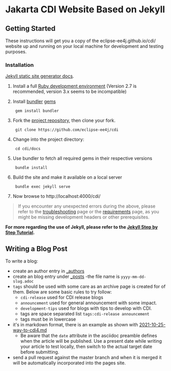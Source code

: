 <!--
    Copyright (c) 2021 Red Hat, Inc. and others
    
    This program and the accompanying materials are made available under the
    Apache Software License 2.0 which is available at:
    https://www.apache.org/licenses/LICENSE-2.0.
    
    SPDX-License-Identifier: Apache-2.0
-->
# Jakarta CDI Website Based on Jekyll

## Getting Started

These instructions will get you a copy of the eclipse-ee4j.github.io/cdi/ website up and running on your local machine for development and testing purposes.

### Installation
[Jekyll static site generator docs](https://jekyllrb.com/docs/).

1. Install a full [Ruby development environment](https://jekyllrb.com/docs/installation/) (Version 2.7 is recommended, version 3.x seems to be incompatible)
2. Install [bundler](https://jekyllrb.com/docs/ruby-101/#bundler)  [gems](https://jekyllrb.com/docs/ruby-101/#gems)

        gem install bundler

3. Fork the [project repository](https://github.com/eclipse-ee4j/cdi), then clone your fork.

        git clone https://github.com/eclipse-ee4j/cdi

4. Change into the project directory:

        cd cdi/docs

5. Use bundler to fetch all required gems in their respective versions

        bundle install

6. Build the site and make it available on a local server

        bundle exec jekyll serve

7. Now browse to http://localhost:4000/cdi/

> If you encounter any unexpected errors during the above, please refer to the [troubleshooting](https://jekyllrb.com/docs/troubleshooting/#configuration-problems) page or the [requirements](https://jekyllrb.com/docs/installation/#requirements) page, as you might be missing development headers or other prerequisites.

**For more regarding the use of Jekyll, please refer to the [Jekyll Step by Step Tutorial](https://jekyllrb.com/docs/step-by-step/01-setup/).**

## Writing a Blog Post
To write a blog:

- create an author entry in [_authors](https://github.com/eclipse-ee4j/cdi/tree/master/docs/_authors)
- create an blog entry under [_posts](https://github.com/eclipse-ee4j/cdi/tree/master/docs/_posts)
  -the file name is `yyyy-mm-dd-slug.adoc`
- `tags` should be used with some care as an archive page is created for of them. Below are some basic rules to try follow:
   - `cdi-release` used for CDI release blogs
   - `announcement` used for general announcement with some impact.
   - `development-tips` used for blogs with tips to develop with CDI.
   - tags are space separated list `tags:cdi-release announcement`
   - tags must be in lowercase
- it's in markdown format, there is an example as shown with [2021-10-25-way-to-cdi4.md](https://github.com/eclipse-ee4j/cdi/blob/master/docs/_posts/2021-10-25-way-to-cdi4.md)
   - Be aware that the `date` attribute in the asciidoc preamble defines when the article will be published. Use a present date while writing your article to test locally, then switch to the actual target date before submitting.
- send a pull request against the master branch and when it is merged it will be automatically incorporated into the pages site.
